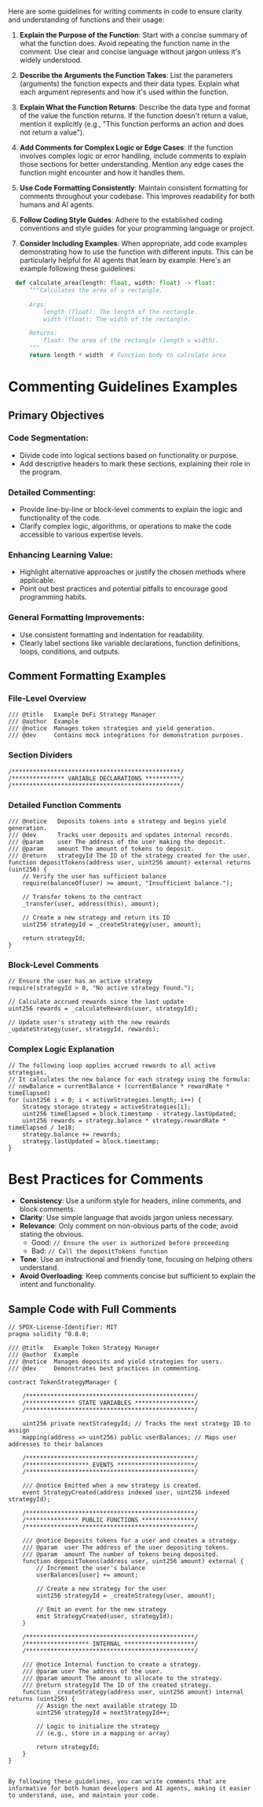 Here are some guidelines for writing comments in code to ensure clarity and understanding of functions and their usage:

1. **Explain the Purpose of the Function**: 
   Start with a concise summary of what the function does. Avoid repeating the function name in the comment. Use clear and concise language without jargon unless it's widely understood.

2. **Describe the Arguments the Function Takes**: 
   List the parameters (arguments) the function expects and their data types. Explain what each argument represents and how it's used within the function.

3. **Explain What the Function Returns**: 
   Describe the data type and format of the value the function returns. If the function doesn't return a value, mention it explicitly (e.g., "This function performs an action and does not return a value").

4. **Add Comments for Complex Logic or Edge Cases**: 
   If the function involves complex logic or error handling, include comments to explain those sections for better understanding. Mention any edge cases the function might encounter and how it handles them.

5. **Use Code Formatting Consistently**: 
   Maintain consistent formatting for comments throughout your codebase. This improves readability for both humans and AI agents.

6. **Follow Coding Style Guides**: 
   Adhere to the established coding conventions and style guides for your programming language or project.

7. **Consider Including Examples**: 
   When appropriate, add code examples demonstrating how to use the function with different inputs. This can be particularly helpful for AI agents that learn by example. Here's an example following these guidelines:

```python
  def calculate_area(length: float, width: float) -> float:
      """Calculates the area of a rectangle.

      Args:
          length (float): The length of the rectangle.
          width (float): The width of the rectangle.

      Returns:
          float: The area of the rectangle (length x width).
      """
      return length * width  # Function body to calculate area
```

# Commenting Guidelines Examples

## Primary Objectives

### Code Segmentation:

- Divide code into logical sections based on functionality or purpose.
- Add descriptive headers to mark these sections, explaining their role in the program.

### Detailed Commenting:

- Provide line-by-line or block-level comments to explain the logic and functionality of the code.
- Clarify complex logic, algorithms, or operations to make the code accessible to various expertise levels.

### Enhancing Learning Value:

- Highlight alternative approaches or justify the chosen methods where applicable.
- Point out best practices and potential pitfalls to encourage good programming habits.

### General Formatting Improvements:

- Use consistent formatting and indentation for readability.
- Clearly label sections like variable declarations, function definitions, loops, conditions, and outputs.

## Comment Formatting Examples

### File-Level Overview
```solidity
/// @title   Example DeFi Strategy Manager
/// @author  Example
/// @notice  Manages token strategies and yield generation.
/// @dev     Contains mock integrations for demonstration purposes.
```

### Section Dividers
```
/************************************************/
/*************** VARIABLE DECLARATIONS **********/
/************************************************/
```

### Detailed Function Comments
```solidity
/// @notice   Deposits tokens into a strategy and begins yield generation.
/// @dev      Tracks user deposits and updates internal records.
/// @param    user The address of the user making the deposit.
/// @param    amount The amount of tokens to deposit.
/// @return   strategyId The ID of the strategy created for the user.
function depositTokens(address user, uint256 amount) external returns (uint256) {
    // Verify the user has sufficient balance
    require(balanceOf(user) >= amount, "Insufficient balance.");

    // Transfer tokens to the contract
    _transfer(user, address(this), amount);

    // Create a new strategy and return its ID
    uint256 strategyId = _createStrategy(user, amount);
    
    return strategyId;
}
```

### Block-Level Comments
```solidity
// Ensure the user has an active strategy
require(strategyId > 0, "No active strategy found.");

// Calculate accrued rewards since the last update
uint256 rewards = _calculateRewards(user, strategyId);

// Update user's strategy with the new rewards
_updateStrategy(user, strategyId, rewards);
```

### Complex Logic Explanation
```solidity
// The following loop applies accrued rewards to all active strategies.
// It calculates the new balance for each strategy using the formula:
// newBalance = currentBalance + (currentBalance * rewardRate * timeElapsed)
for (uint256 i = 0; i < activeStrategies.length; i++) {
    Strategy storage strategy = activeStrategies[i];
    uint256 timeElapsed = block.timestamp - strategy.lastUpdated;
    uint256 rewards = strategy.balance * strategy.rewardRate * timeElapsed / 1e18;
    strategy.balance += rewards;
    strategy.lastUpdated = block.timestamp;
}
```

# Best Practices for Comments

- **Consistency**: Use a uniform style for headers, inline comments, and block comments.
- **Clarity**: Use simple language that avoids jargon unless necessary.
- **Relevance**: Only comment on non-obvious parts of the code; avoid stating the obvious.
  - Good: `// Ensure the user is authorized before proceeding`
  - Bad: `// Call the depositTokens function`
- **Tone**: Use an instructional and friendly tone, focusing on helping others understand.
- **Avoid Overloading**: Keep comments concise but sufficient to explain the intent and functionality.

## Sample Code with Full Comments

```solidity
// SPDX-License-Identifier: MIT
pragma solidity ^0.8.0;

/// @title   Example Token Strategy Manager
/// @author  Example
/// @notice  Manages deposits and yield strategies for users.
/// @dev     Demonstrates best practices in commenting.

contract TokenStrategyManager {
    
    /************************************************/
    /************** STATE VARIABLES *****************/
    /************************************************/

    uint256 private nextStrategyId; // Tracks the next strategy ID to assign
    mapping(address => uint256) public userBalances; // Maps user addresses to their balances

    /************************************************/
    /****************** EVENTS **********************/
    /************************************************/

    /// @notice Emitted when a new strategy is created.
    event StrategyCreated(address indexed user, uint256 indexed strategyId);

    /************************************************/
    /*************** PUBLIC FUNCTIONS ***************/
    /************************************************/

    /// @notice Deposits tokens for a user and creates a strategy.
    /// @param  user The address of the user depositing tokens.
    /// @param  amount The number of tokens being deposited.
    function depositTokens(address user, uint256 amount) external {
        // Increment the user's balance
        userBalances[user] += amount;

        // Create a new strategy for the user
        uint256 strategyId = _createStrategy(user, amount);

        // Emit an event for the new strategy
        emit StrategyCreated(user, strategyId);
    }

    /************************************************/
    /****************** INTERNAL ********************/
    /************************************************/

    /// @notice Internal function to create a strategy.
    /// @param user The address of the user.
    /// @param amount The amount to allocate to the strategy.
    /// @return strategyId The ID of the created strategy.
    function _createStrategy(address user, uint256 amount) internal returns (uint256) {
        // Assign the next available strategy ID
        uint256 strategyId = nextStrategyId++;

        // Logic to initialize the strategy
        // (e.g., store in a mapping or array)

        return strategyId;
    }
}


By following these guidelines, you can write comments that are informative for both human developers and AI agents, making it easier to understand, use, and maintain your code.